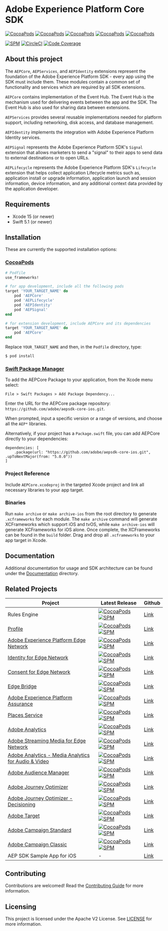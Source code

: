 # Adobe Experience Platform Core SDK

[![CocoaPods](https://img.shields.io/github/v/release/adobe/aepsdk-core-ios?label=AEPCore&logo=apple&logoColor=white&color=orange&sort=semver)](https://cocoapods.org/pods/AEPCore)
[![CocoaPods](https://img.shields.io/github/v/release/adobe/aepsdk-core-ios?label=AEPServices&logo=apple&logoColor=white&color=orange&sort=semver)](https://cocoapods.org/pods/AEPServices)
[![CocoaPods](https://img.shields.io/github/v/release/adobe/aepsdk-core-ios?label=AEPLifecycle&logo=apple&logoColor=white&color=orange&sort=semver)](https://cocoapods.org/pods/AEPLifecycle)
[![CocoaPods](https://img.shields.io/github/v/release/adobe/aepsdk-core-ios?label=AEPIdentity&logo=apple&logoColor=white&color=orange&sort=semver)](https://cocoapods.org/pods/AEPIdentity)
[![CocoaPods](https://img.shields.io/github/v/release/adobe/aepsdk-core-ios?label=AEPSignal&logo=apple&logoColor=white&color=orange&sort=semver)](https://cocoapods.org/pods/AEPSignal)

[![SPM](https://img.shields.io/github/v/release/adobe/aepsdk-core-ios?label=SPM&logo=apple&logoColor=white&color=orange&sort=semver)](https://github.com/adobe/aepsdk-core-ios/releases)
[![CircleCI](https://img.shields.io/circleci/project/github/adobe/aepsdk-core-ios/master.svg?logo=circleci)](https://circleci.com/gh/adobe/workflows/aepsdk-core-ios)
[![Code Coverage](https://img.shields.io/codecov/c/github/adobe/aepsdk-core-ios/main.svg?logo=codecov)](https://codecov.io/gh/adobe/aepsdk-core-ios/branch/main)

## About this project

The `AEPCore`, `AEPServices`, and `AEPIdentity` extensions represent the foundation of the Adobe Experience Platform SDK - every app using the SDK must include them. These modules contain a common set of functionality and services which are required by all SDK extensions.

`AEPCore` contains implementation of the Event Hub. The Event Hub is the mechanism used for delivering events between the app and the SDK. The Event Hub is also used for sharing data between extensions.

`AEPServices` provides several reusable implementations needed for platform support, including networking, disk access, and database management.

`AEPIdentity` implements the integration with Adobe Experience Platform Identity services.

`AEPSignal` represents the Adobe Experience Platform SDK's `Signal` extension that allows marketers to send a "signal" to their apps to send data to external destinations or to open URLs. 

`AEPLifecycle` represents the Adobe Experience Platform SDK's `Lifecycle` extension that helps collect application Lifecycle metrics such as, application install or upgrade information, application launch and session information, device information, and any additional context data provided by the application developer. 

## Requirements
- Xcode 15 (or newer)
- Swift 5.1 (or newer)

## Installation
These are currently the supported installation options:

### [CocoaPods](https://guides.cocoapods.org/using/using-cocoapods.html)
```ruby
# Podfile
use_frameworks!

# for app development, include all the following pods
target 'YOUR_TARGET_NAME' do
    pod 'AEPCore'
    pod 'AEPLifecycle'
    pod 'AEPIdentity'
    pod 'AEPSignal'
end

# for extension development, include AEPCore and its dependencies
target 'YOUR_TARGET_NAME' do
    pod 'AEPCore'
end
```

Replace `YOUR_TARGET_NAME` and then, in the `Podfile` directory, type:

```bash
$ pod install
```

### [Swift Package Manager](https://github.com/apple/swift-package-manager)

To add the AEPCore Package to your application, from the Xcode menu select:

`File > Swift Packages > Add Package Dependency...`

Enter the URL for the AEPCore package repository: `https://github.com/adobe/aepsdk-core-ios.git`.

When prompted, input a specific version or a range of versions, and choose all the `AEP*` libraries.

Alternatively, if your project has a `Package.swift` file, you can add AEPCore directly to your dependencies:

```
dependencies: [
    .package(url: "https://github.com/adobe/aepsdk-core-ios.git", .upToNextMajor(from: "5.0.0"))
]
```

### Project Reference

Include `AEPCore.xcodeproj` in the targeted Xcode project and link all necessary libraries to your app target.

### Binaries

Run `make archive` or `make archive-ios` from the root directory to generate `.xcframeworks` for each module. The `make archive` command will generate XCFrameworks which support iOS and tvOS, while `make archive-ios` will generate XCFrameworks for iOS alone. Once complete, the XCFrameworks can be found in the `build` folder. Drag and drop all `.xcframeworks` to your app target in Xcode.

## Documentation

Additional documentation for usage and SDK architecture can be found under the [Documentation](Documentation/README.md) directory.

## Related Projects

| Project | Latest Release | Github |
|---|---|---|
|  Rules Engine | [![CocoaPods](https://img.shields.io/github/v/release/adobe/aepsdk-rulesengine-ios?label=CocoaPods&logo=apple&logoColor=white&color=orange&sort=semver)](https://cocoapods.org/pods/AEPRulesEngine) [![SPM](https://img.shields.io/github/v/release/adobe/aepsdk-rulesengine-ios?label=SPM&logo=apple&logoColor=white&color=orange&sort=semver)](https://github.com/adobe/aepsdk-rulesengine-ios/releases) | [Link](https://github.com/adobe/aepsdk-rulesengine-ios) |
| [Profile](https://developer.adobe.com/client-sdks/documentation/profile/) | [![CocoaPods](https://img.shields.io/github/v/release/adobe/aepsdk-userprofile-ios?label=CocoaPods&logo=apple&logoColor=white&color=orange&sort=semver)](https://cocoapods.org/pods/AEPUserProfile) [![SPM](https://img.shields.io/github/v/release/adobe/aepsdk-userprofile-ios?label=SPM&logo=apple&logoColor=white&color=orange&sort=semver)](https://github.com/adobe/aepsdk-userprofile-ios/releases)| [Link](https://github.com/adobe/aepsdk-userprofile-ios) |
| [Adobe Experience Platform Edge Network](https://developer.adobe.com/client-sdks/documentation/edge-network/) |[![CocoaPods](https://img.shields.io/github/v/release/adobe/aepsdk-edge-ios?label=CocoaPods&logo=apple&logoColor=white&color=orange&sort=semver)](https://cocoapods.org/pods/AEPEdge) [![SPM](https://img.shields.io/github/v/release/adobe/aepsdk-edge-ios?label=SPM&logo=apple&logoColor=white&color=orange&sort=semver)](https://github.com/adobe/aepsdk-edge-ios/releases)| [Link](https://github.com/adobe/aepsdk-edge-ios) |
| [Identity for Edge Network](https://developer.adobe.com/client-sdks/documentation/identity-for-edge-network/) | [![CocoaPods](https://img.shields.io/github/v/release/adobe/aepsdk-edgeidentity-ios?label=CocoaPods&logo=apple&logoColor=white&color=orange&sort=semver)](https://cocoapods.org/pods/AEPEdgeIdentity) [![SPM](https://img.shields.io/github/v/release/adobe/aepsdk-edgeidentity-ios?label=SPM&logo=apple&logoColor=white&color=orange&sort=semver)](https://github.com/adobe/aepsdk-edgeidentity-ios/releases) | [Link](https://github.com/adobe/aepsdk-edgeidentity-ios) |
| [Consent for Edge Network](https://developer.adobe.com/client-sdks/documentation/consent-for-edge-network/) | [![CocoaPods](https://img.shields.io/github/v/release/adobe/aepsdk-edgeconsent-ios?label=CocoaPods&logo=apple&logoColor=white&color=orange&sort=semver)](https://cocoapods.org/pods/AEPEdgeConsent) [![SPM](https://img.shields.io/github/v/release/adobe/aepsdk-edgeconsent-ios?label=SPM&logo=apple&logoColor=white&color=orange&sort=semver)](https://github.com/adobe/aepsdk-edgeconsent-ios/releases) | [Link](https://github.com/adobe/aepsdk-edgeconsent-ios) |
| [Edge Bridge](https://developer.adobe.com/client-sdks/documentation/adobe-analytics/migrate-to-edge-network/) | [![CocoaPods](https://img.shields.io/github/v/release/adobe/aepsdk-edgebridge-ios?label=CocoaPods&logo=apple&logoColor=white&color=orange&sort=semver)](https://cocoapods.org/pods/AEPEdgeBridge) [![SPM](https://img.shields.io/github/v/release/adobe/aepsdk-edgebridge-ios?label=SPM&logo=apple&logoColor=white&color=orange&sort=semver)](https://github.com/adobe/aepsdk-edgebridge-ios/releases) | [Link](https://github.com/adobe/aepsdk-edgebridge-ios) |
| [Adobe Experience Platform Assurance](https://developer.adobe.com/client-sdks/documentation/platform-assurance-sdk/) | [![CocoaPods](https://img.shields.io/github/v/release/adobe/aepsdk-assurance-ios?label=CocoaPods&logo=apple&logoColor=white&color=orange&sort=semver)](https://cocoapods.org/pods/AEPAssurance) [![SPM](https://img.shields.io/github/v/release/adobe/aepsdk-assurance-ios?label=SPM&logo=apple&logoColor=white&color=orange&sort=semver)](https://github.com/adobe/aepsdk-assurance-ios/releases) | [Link](https://github.com/adobe/aepsdk-assurance-ios)
| [Places Service](https://developer.adobe.com/client-sdks/documentation/places/) | [![CocoaPods](https://img.shields.io/github/v/release/adobe/aepsdk-places-ios?label=CocoaPods&logo=apple&logoColor=white&color=orange&sort=semver)](https://cocoapods.org/pods/AEPPlaces) [![SPM](https://img.shields.io/github/v/release/adobe/aepsdk-places-ios?label=SPM&logo=apple&logoColor=white&color=orange&sort=semver)](https://github.com/adobe/aepsdk-places-ios/releases) | [Link](https://github.com/adobe/aepsdk-places-ios) |
| [Adobe Analytics](https://developer.adobe.com/client-sdks/documentation/adobe-analytics/) | [![CocoaPods](https://img.shields.io/github/v/release/adobe/aepsdk-analytics-ios?label=CocoaPods&logo=apple&logoColor=white&color=orange&sort=semver)](https://cocoapods.org/pods/AEPAnalytics) [![SPM](https://img.shields.io/github/v/release/adobe/aepsdk-analytics-ios?label=SPM&logo=apple&logoColor=white&color=orange&sort=semver)](https://github.com/adobe/aepsdk-analytics-ios/releases) | [Link](https://github.com/adobe/aepsdk-analytics-ios) |
| [Adobe Streaming Media for Edge Network](https://developer.adobe.com/client-sdks/documentation/media-for-edge-network/) | [![CocoaPods](https://img.shields.io/github/v/release/adobe/aepsdk-edgemedia-ios?label=CocoaPods&logo=apple&logoColor=white&color=orange&sort=semver)](https://cocoapods.org/pods/AEPEdgeMedia) [![SPM](https://img.shields.io/github/v/release/adobe/aepsdk-edgemedia-ios?label=SPM&logo=apple&logoColor=white&color=orange&sort=semver)](https://github.com/adobe/aepsdk-edgemedia-ios/releases) | [Link](https://github.com/adobe/aepsdk-edgemedia-ios) |
| [Adobe Analytics - Media Analytics for Audio & Video](https://developer.adobe.com/client-sdks/documentation/adobe-media-analytics/) | [![CocoaPods](https://img.shields.io/github/v/release/adobe/aepsdk-media-ios?label=CocoaPods&logo=apple&logoColor=white&color=orange&sort=semver)](https://cocoapods.org/pods/AEPMedia) [![SPM](https://img.shields.io/github/v/release/adobe/aepsdk-media-ios?label=SPM&logo=apple&logoColor=white&color=orange&sort=semver)](https://github.com/adobe/aepsdk-media-ios/releases) | [Link](https://github.com/adobe/aepsdk-media-ios) |
| [Adobe Audience Manager](https://developer.adobe.com/client-sdks/documentation/adobe-audience-manager/) | [![CocoaPods](https://img.shields.io/github/v/release/adobe/aepsdk-audience-ios?label=CocoaPods&logo=apple&logoColor=white&color=orange&sort=semver)](https://cocoapods.org/pods/AEPAudience) [![SPM](https://img.shields.io/github/v/release/adobe/aepsdk-audience-ios?label=SPM&logo=apple&logoColor=white&color=orange&sort=semver)](https://github.com/adobe/aepsdk-audience-ios/releases) | [Link](https://github.com/adobe/aepsdk-audience-ios) |
| [Adobe Journey Optimizer](https://developer.adobe.com/client-sdks/documentation/adobe-journey-optimizer/) | [![CocoaPods](https://img.shields.io/github/v/release/adobe/aepsdk-messaging-ios?label=CocoaPods&logo=apple&logoColor=white&color=orange&sort=semver)](https://cocoapods.org/pods/AEPMessaging) [![SPM](https://img.shields.io/github/v/release/adobe/aepsdk-messaging-ios?label=SPM&logo=apple&logoColor=white&color=orange&sort=semver)](https://github.com/adobe/aepsdk-messaging-ios/releases) | [Link](https://github.com/adobe/aepsdk-messaging-ios) |
| [Adobe Journey Optimizer - Decisioning](https://developer.adobe.com/client-sdks/documentation/adobe-journey-optimizer-decisioning/) | [![CocoaPods](https://img.shields.io/github/v/release/adobe/aepsdk-optimize-ios?label=CocoaPods&logo=apple&logoColor=white&color=orange&sort=semver)](https://cocoapods.org/pods/AEPOptimize) [![SPM](https://img.shields.io/github/v/release/adobe/aepsdk-optimize-ios?label=SPM&logo=apple&logoColor=white&color=orange&sort=semver)](https://github.com/adobe/aepsdk-optimize-ios/releases) | [Link](https://github.com/adobe/aepsdk-optimize-ios) |
| [Adobe Target](https://developer.adobe.com/client-sdks/documentation/adobe-target/) | [![CocoaPods](https://img.shields.io/github/v/release/adobe/aepsdk-target-ios?label=CocoaPods&logo=apple&logoColor=white&color=orange&sort=semver)](https://cocoapods.org/pods/AEPTarget) [![SPM](https://img.shields.io/github/v/release/adobe/aepsdk-target-ios?label=SPM&logo=apple&logoColor=white&color=orange&sort=semver)](https://github.com/adobe/aepsdk-target-ios/releases) | [Link](https://github.com/adobe/aepsdk-target-ios) |
| [Adobe Campaign Standard](https://developer.adobe.com/client-sdks/documentation/adobe-campaign-standard/) | [![CocoaPods](https://img.shields.io/github/v/release/adobe/aepsdk-campaign-ios?label=CocoaPods&logo=apple&logoColor=white&color=orange&sort=semver)](https://cocoapods.org/pods/AEPCampaign) [![SPM](https://img.shields.io/github/v/release/adobe/aepsdk-campaign-ios?label=SPM&logo=apple&logoColor=white&color=orange&sort=semver)](https://github.com/adobe/aepsdk-campaign-ios/releases) | [Link](https://github.com/adobe/aepsdk-campaign-ios) | 
[Adobe Campaign Classic](https://developer.adobe.com/client-sdks/documentation/adobe-campaign-classic/) | [![CocoaPods](https://img.shields.io/github/v/release/adobe/aepsdk-campaignclassic-ios?label=CocoaPods&logo=apple&logoColor=white&color=orange&sort=semver)](https://cocoapods.org/pods/AEPCampaignClassic) [![SPM](https://img.shields.io/github/v/release/adobe/aepsdk-campaignclassic-ios?label=SPM&logo=apple&logoColor=white&color=orange&sort=semver)](https://github.com/adobe/aepsdk-campaignclassic-ios/releases) | [Link](https://github.com/adobe/aepsdk-campaignclassic-ios) |
| AEP SDK Sample App for iOS | - |  [Link](https://github.com/adobe/aepsdk-sample-app-ios) |

## Contributing

Contributions are welcomed! Read the [Contributing Guide](./.github/CONTRIBUTING.md) for more information.

## Licensing

This project is licensed under the Apache V2 License. See [LICENSE](LICENSE) for more information.

